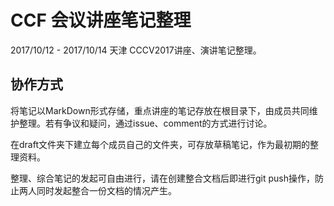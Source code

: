 # CCF 会议讲座笔记整理
2017/10/12 - 2017/10/14 天津 CCCV2017讲座、演讲笔记整理。
## 协作方式
将笔记以MarkDown形式存储，重点讲座的笔记存放在根目录下，由成员共同维护整理。若有争议和疑问，通过issue、comment的方式进行讨论。

在draft文件夹下建立每个成员自己的文件夹，可存放草稿笔记，作为最初期的整理资料。

整理、综合笔记的发起可自由进行，请在创建整合文档后即进行git push操作，防止两人同时发起整合一份文档的情况产生。


